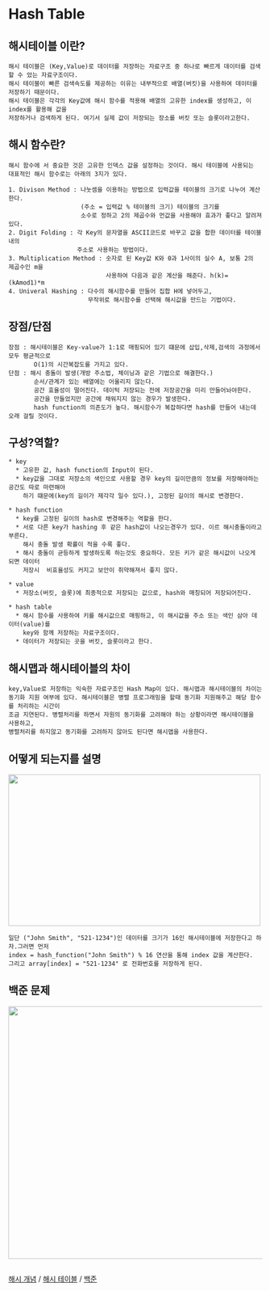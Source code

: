 # Hash Table

## 해시테이블 이란?
~~~
해시 테이블은 (Key,Value)로 데이터를 저장하는 자료구조 중 하나로 빠르게 데이터를 검색할 수 았는 자료구조이다.
해시 테이블이 빠른 검색속도를 제공하는 이유는 내부적으로 배열(버킷)을 사용하여 데이터를 저장하기 때문이다.
해시 테이블은 각각의 Key값에 해시 함수를 적용해 배열의 고유한 index를 생성하고, 이 index를 활용해 값을 
저장하거나 검색하게 된다. 여기서 실제 값이 저장되는 장소를 버킷 또는 슬롯이라고한다.
~~~

## 해시 함수란?
~~~
해시 함수에 서 중요한 것은 고유한 인덱스 값을 설정하는 것이다. 해시 테이블에 사용되는 
대표적인 해시 함수로는 아래의 3지가 있다.

1. Divison Method : 나눗셈을 이용하는 방법으로 입력값을 테이블의 크기로 나누어 계산한다. 
                    (주소 = 입력값 % 테이블의 크기) 테이블의 크기를 
                    소수로 정하고 2의 제곱수와 먼값을 사용해야 효과가 좋다고 알려져 있다.
2. Digit Folding : 각 Key의 문자열을 ASCII코드로 바꾸고 값을 합한 데이터를 테이블 내의 
                   주소로 사용하는 방법이다.
3. Multiplication Method : 숫자로 된 Key값 K와 0과 1사이의 실수 A, 보통 2의 제곱수인 m을 
                           사용하여 다음과 같은 계산을 해준다. h(k)=(kAmod1)*m
4. Univeral Hashing : 다수의 해시함수를 만들어 집합 H에 넣어두고, 
                      무작위로 해시함수를 선택해 해시값을 만드는 기법이다.
~~~

## 장점/단점
~~~
장점 : 해시테이블은 Key-value가 1:1로 매핑되어 있기 떄문에 삽입,삭제,검색의 과정에서 모두 평균적으로
       O(1)의 시간복잡도를 가지고 있다.
단점 : 해시 충돌이 발생(개방 주소법, 체이닝과 같은 기법으로 해결한다.)
       순서/관계가 있는 배열에는 어울리지 않는다.
       공간 효율성이 떨어진다. 데이턱 저장되는 전에 저장공간을 미리 만들어놔야한다.
       공간을 만들었지만 공간에 채워지지 않는 경우가 발생한다.
       hash function의 의존도가 높다. 해시함수가 복잡하다면 hash를 만들어 내는데 오래 걸릴 것이다.
~~~

## 구성?역할?
~~~
* key
  * 고유한 값, hash function의 Input이 된다.
  * key값을 그대로 저장소의 색인으로 사용할 경우 key의 길이만큼의 정보를 저장해야하는 공간도 따로 마련해야
    하기 떄문에(key의 길이가 제각각 일수 있다.), 고정된 길이의 해시로 변경한다.
  
* hash function
  * key를 고정된 길이의 hash로 변경해주는 역할을 한다.
  * 서로 다른 key가 hashing 후 같은 hash값이 나오는경우가 있다. 이르 해시충돌이라고 부른다.
    해시 충돌 발생 확률이 적을 수록 좋다.
  * 해시 충돌이 균등하게 발생하도록 하는것도 중요하다. 모든 키가 같은 해시값이 나오게 되면 데이터
    저장시  비효율성도 커지고 보안이 취약해져서 좋지 않다.
    
* value
  * 저장소(버킷, 슬롯)에 최종적으로 저장되는 값으로, hash와 매칭되어 저장되어진다.
   
* hash table
  * 해시 함수를 사용하여 키를 해시값으로 매핑하고, 이 해시값을 주소 또는 색인 삼아 데이터(value)를 
    key와 함께 저장하는 자료구조이다.
  * 데이터가 저장되는 곳을 버킷, 슬롯이라고 한다.
~~~
## 해시맵과 해시테이블의 차이
~~~
key,Value로 저장하는 익숙한 자료구조인 Hash Map이 있다. 해시맵과 해시테이블의 차이는
동기화 지원 여부에 있다. 해시테이블은 병렬 프로그래밍을 할때 동기화 지원해주고 해당 함수를 처리하는 시간이
조금 지연된다. 병렬처리를 하면서 자원의 동기화를 고려해야 하는 상황이라면 해시테이블을 사용하고,
병렬처리를 하지않고 동기화를 고려하지 않아도 된다면 해시맵을 사용한다.
~~~

## 어떻게 되는지를 설명

<img src= "https://user-images.githubusercontent.com/89181586/150062976-057f5648-28f1-4a9d-8457-f96cd26e06d8.png" width="500" height="300"/>

~~~
일단 ("John Smith", "521-1234")인 데이터를 크기가 16인 해시테이블에 저장한다고 하자.그러면 먼저 
index = hash_function("John Smith") % 16 연산을 통해 index 값을 계산한다. 
그리고 array[index] = "521-1234" 로 전화번호를 저장하게 된다.
~~~

## 백준 문제

<img src= "https://user-images.githubusercontent.com/89181586/150068114-7832203b-5826-4982-b5c7-7c886d6cc077.png" width="800" height="500"/>

##
[해시 개념](https://go-coding.tistory.com/30/) / 
[해시 테이블](https://mangkyu.tistory.com/102) / 
[백준](https://www.acmicpc.net/problem/1920)
